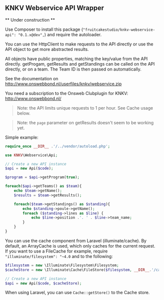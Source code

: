 ## KNKV Webservice API Wrapper

** Under construction **

Use Composer to install this package (`"fruitcakestudio/knkv-webservice-api": "0.1.x@dev",`) and require the autoloader.

You can use the HttpClient to make requests to the API directly or use the API object to get more abstracted results.

All objects have public properties, matching the key/value from the API directly. getProgam, getResults and getStandings can be called on the API directly, or on a team. The Team ID is then passed on automatically.

See the documentation on http://www.onswebbond.nl/userfiles/knkv/webservice.zip

You need a subscription to the Onsweb Clubplugin for KNKV: http://www.onswebbond.nl/

> Note: the API limits unique requests to 1 per hour. See Cache usage below.

> Note: the `page` parameter on getResults doesn't seem to be working yet.

Simple example:

```php
require_once __DIR__ .'/../vendor/autoload.php';

use KNKV\Webservice\Api;

// Create a new API instance
$api = new Api($code);

$program = $api->getProgram(true);

foreach($api->getTeams() as $team){
    echo $team->getName();
    $results = $team->getResults();

    foreach($team->getStandings() as $standing){
        echo $standing->poule->getName();
        foreach ($standing->lines as $line) {
            echo $line->position .'. ' . $line->team_name;
        }
    }
}
```

You can use the cache component from Laravel (illuminate/cache). By default, an ArrayCache is used, which only caches for the current request. If you want to use a FileCache for example, require `"illuminate/filesystem": "~4.0` and to the following:

```php
$filesystem = new \Illuminate\Filesystem\Filesystem;
$cacheStore = new \Illuminate\Cache\FileStore($filesystem, __DIR__.'/cache');

// Create a new API instance
$api = new Api($code, $cacheStore);
```

When using Laravel, you can use `Cache::getStore()` to the Cache store.